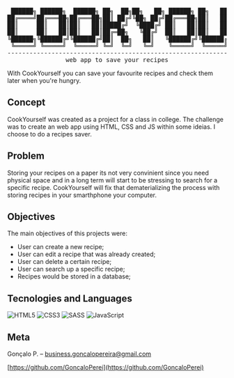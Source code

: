 <div align="center">
<pre>
 ██████╗ ██████╗  ██████╗ ██╗  ██╗██╗   ██╗ ██████╗ ██╗   ██╗██████╗ ███████╗███████╗██╗     ███████╗
██╔════╝██╔═══██╗██╔═══██╗██║ ██╔╝╚██╗ ██╔╝██╔═══██╗██║   ██║██╔══██╗██╔════╝██╔════╝██║     ██╔════╝
██║     ██║   ██║██║   ██║█████╔╝  ╚████╔╝ ██║   ██║██║   ██║██████╔╝███████╗█████╗  ██║     █████╗  
██║     ██║   ██║██║   ██║██╔═██╗   ╚██╔╝  ██║   ██║██║   ██║██╔══██╗╚════██║██╔══╝  ██║     ██╔══╝  
╚██████╗╚██████╔╝╚██████╔╝██║  ██╗   ██║   ╚██████╔╝╚██████╔╝██║  ██║███████║███████╗███████╗██║     
 ╚═════╝ ╚═════╝  ╚═════╝ ╚═╝  ╚═╝   ╚═╝    ╚═════╝  ╚═════╝ ╚═╝  ╚═╝╚══════╝╚══════╝╚══════╝╚═╝     
----------------------------------------------------------------------------------------------------
web app to save your recipes
</pre>
</div>

With CookYourself you can save your favourite recipes and check them later when you're hungry.

## Concept

CookYourself was created as a project for a class in college. 
The challenge was to create an web app using HTML, CSS and JS within some ideias. I choose to do a recipes saver.

## Problem

Storing your recipes on a paper its not very convinient since you need physical space and in a long term will start to be stressing to search for a specific recipe. CookYourself will fix that dematerializing the process with storing recipes in your smarthphone your computer.

## Objectives

The main objectives of this projects were:
 - User can create a new recipe;
 - User can edit a recipe that was already created;
 - User can delete a certain recipe;
 - User can search up a specific recipe;
 - Recipes would be stored in a database;

## Tecnologies and Languages

![HTML5](https://img.shields.io/badge/html5-%23E34F26.svg?style=for-the-badge&logo=html5&logoColor=white)
![CSS3](https://img.shields.io/badge/css3-%231572B6.svg?style=for-the-badge&logo=css3&logoColor=white)
![SASS](https://img.shields.io/badge/SASS-hotpink.svg?style=for-the-badge&logo=SASS&logoColor=white)
![JavaScript](https://img.shields.io/badge/javascript-%23323330.svg?style=for-the-badge&logo=javascript&logoColor=%23F7DF1E)

## Meta

Gonçalo P. – business.goncalopereira@gmail.com

[https://github.com/GoncaloPerei](https://github.com/GoncaloPerei)
